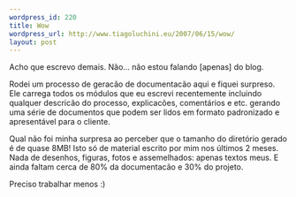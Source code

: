```yaml
--- 
wordpress_id: 220
title: Wow
wordpress_url: http://www.tiagoluchini.eu/2007/06/15/wow/
layout: post
---
```

Acho que escrevo demais. Não... não estou falando [apenas] do blog.

Rodei um processo de geracão de documentacão aqui e fiquei surpreso. Ele carrega todos os módulos que eu escrevi recentemente incluindo qualquer descricão do processo, explicacões, comentários e etc. gerando uma série de documentos que podem ser lidos em formato padronizado e apresentável para o cliente.

Qual não foi minha surpresa ao perceber que o tamanho do diretório gerado é de quase 8MB! Isto só de material escrito por mim nos últimos 2 meses. Nada de desenhos, figuras, fotos e assemelhados: apenas textos meus. E ainda faltam cerca de 80% da documentacão e 30% do projeto.

Preciso trabalhar menos :)

